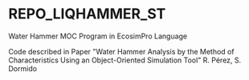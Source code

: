 # REPO_LIQHAMMER_ST
Water Hammer MOC Program in EcosimPro Language

Code described in Paper "Water Hammer Analysis by the Method of Characteristics Using an Object-Oriented Simulation Tool"
R. Pérez,  S. Dormido 
